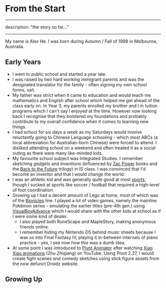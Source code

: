 # From the Start

---

description: "the story so far..."

---

My name is Alex He. I was born during Autumn / Fall of 1998 in Melbourne, Australia.

## Early Years

- I went to public school and started a year late.
- I was raised by two hard working immigrant parents and was the designated translator for the family - often signing my own school forms, _ssh_.
- My father was strict when it came to education and would teach me mathematics and English after school which helped me get ahead of the class early on. In Year 3, my parents enrolled my brother and I in tuition programs which I can't say I enjoyed at the time. However now looking back I recognise that they bolstered my foundations and probably contribute to my overall confidence when it comes to learning new things.
- I had school for six days a week as my Saturdays would involve reluctantly going to Chinese Language schooling - which most ABCs (a local abbreviation for Australian-born Chinese) were forced to attend. I disliked attending school on a weekend and often treated it as a social outing as there were many like-minded kids.
- My favourite school subject was Integrated Studies. I remember sketching _gadgets_ and _inventions_ (influenced by [Zac Power](https://www.goodreads.com/series/61701-zac-power-classic) books and the [Back to the Future](https://www.imdb.com/title/tt0088763/) trilogy) in IS class. I was convinced that I'd become an inventor and that I would change the world.
- I was an athletic kid and was generally quite good at most [sports](../sports/sports.md), though I sucked at sports like soccer / football that required a high-level of foot coordination.
- Growing up I had a decent amount of Lego at home, most of which was of the [Bionicles](https://www.ebay.com.au/b/LEGO-Bionicle-Complete-Sets-Packs/19006/bn_7013688011?mkevt=1&mkcid=1&mkrid=705-53470-19255-0&campid=5338596835&customid=&toolid=10001) line. I played a lot of video games, namely the mainline Pokémon series - emulating the earlier titles (pre-4th gen.) using [VisualBoyAdvance](https://emulation.gametechwiki.com/index.php/VisualBoyAdvance) which I would share with the other kids at school as if I were some kind of dealer.
  - I also played both RuneScape and MapleStory, making anonymous friends online.
  - I remember hiding my Nintendo DS behind music sheets because I was so into Final Fantasy IV, playing it in-between intervals of piano practice - yes, I see now how this was a dumb idea.
- At some point I was introduced to [Pivot Animator](https://www.pivotanimator.net/Download.php) after watching [Xiao Xiao animations](https://www.youtube.com/watch?v=eplAQ3fEr8M) (Zhu Zhiqiang) on YouTube. Using Pivot 2.27, I would create fight scenes and comedy sketches using stick figure assets from the now defunct Droidz website.

## Growing Up
